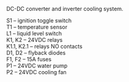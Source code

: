 DC-DC converter and inverter cooling system.

S1 – ignition toggle switch  
T1 – temperature sensor  
L1 – liquid level switch  
K1, K2 – 24VDC relays  
K1.1, K2.1 – relays NO contacts  
D1, D2 – flyback diodes  
F1, F2 – 15A fuses  
P1 – 24VDC water pump  
P2 – 24VDC cooling fan  
